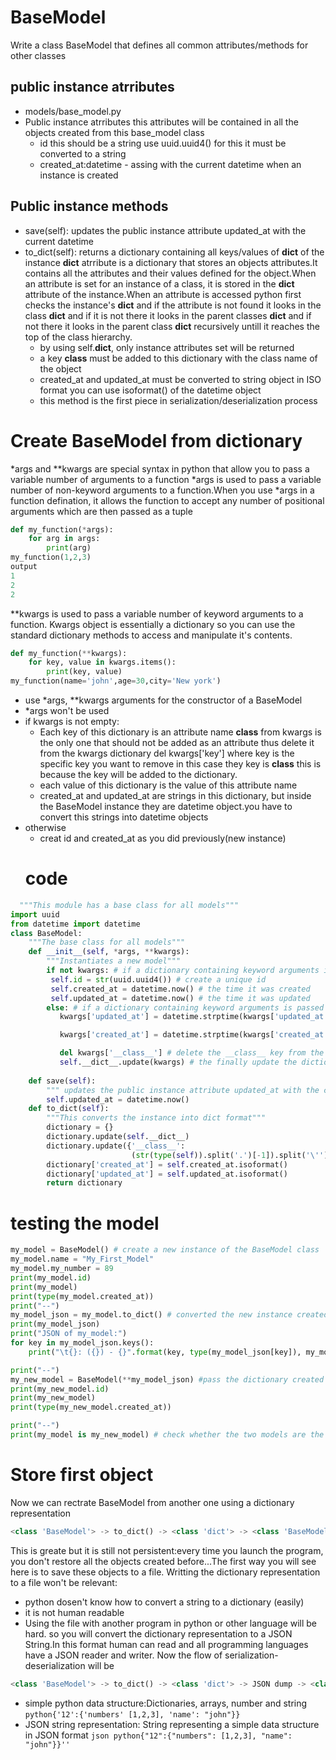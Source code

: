 # BaseModel
Write a class BaseModel that defines all common attributes/methods for other classes
## public instance atrributes
- models/base_model.py
- Public instance atrributes this attributes will be contained in all the objects created from this base_model class
  - id this should be a string use uuid.uuid4() for this it must be converted to a string
  - created_at:datetime - assing with the current datetime when an instance is created
## Public instance methods
- save(self): updates the public instance attribute updated_at with the current datetime
- to_dict(self): returns a dictionary containing all keys/values of __dict__ of the instance __dict__ atrribute is a dictionary that stores an objects attributes.It contains all the attributes and their values defined for the object.When an attribute is set for an instance of a class, it is stored in the __dict__ attribute of the instance.When an attribute is accessed python first checks the instance's __dict__ and if the attribute is not found it looks in the class __dict__ and if it is not there it looks in the parent classes __dict__ and if not there it looks in the parent class __dict__ recursively untill it reaches the top of the class hierarchy.
  - by using self.__dict__, only instance attributes set will be returned
  - a key __class__ must be added to this dictionary with the class name of the object
  - created_at and updated_at must be converted to string object in ISO format you can use isoformat() of the datetime object
  - this method is the first piece in serialization/deserialization process

# Create BaseModel from dictionary
*args and **kwargs are special syntax in python that allow you to pass a variable number of arguments to a function
*args is used to pass a variable number of non-keyword arguments to a function.When you use *args in a function defination, it allows the function to accept any number of positional arguments which are then passed as a tuple
```python
def my_function(*args):
    for arg in args:
        print(arg)
my_function(1,2,3)
output
1
2
2
```
**kwargs is used to pass a variable number of keyword arguments to a function.
Kwargs object is essentially a dictionary so you can use the standard dictionary methods to access and manipulate it's contents.
```python
def my_function(**kwargs):
    for key, value in kwargs.items():
        print(key, value)
my_function(name='john',age=30,city='New york')
```
- use *args, **kwargs arguments for the constructor of a BaseModel
- *args won't be used
- if kwargs is not empty:
  - Each key of this dictionary is an attribute name __class__ from kwargs is the only one that should not be added as an attribute thus delete it from the kwargs dictionary del kwargs['key'] where key is the specific key you want to remove in this case they key is __class__ this is because the key will be added to the dictionary.
  - each value of this dictionary is the value of this attribute name
  - created_at and updated_at are strings in this dictionary, but inside the BaseModel instance they are datetime object.you have to convert this strings into datetime objects
- otherwise
  - creat id and created_at as you did previously(new instance)
  # code
```python
  """This module has a base class for all models"""
import uuid
from datetime import datetime
class BaseModel:
    """The base class for all models"""
    def __init__(self, *args, **kwargs):
        """Instantiates a new model"""
        if not kwargs: # if a dictionary containing keyword arguments is not passed
         self.id = str(uuid.uuid4()) # create a unique id
         self.created_at = datetime.now() # the time it was created
         self.updated_at = datetime.now() # the time it was updated
        else: # if a dictionary containing keyword arguments is passed
           kwargs['updated_at'] = datetime.strptime(kwargs['updated_at'], '%Y-%m-%dT%H:%M:%S.%f') # convert the update_at string from the passed dictionary to a datetime object using strptime(string parse time) since to_dict method expects a datetime object to convert it to a string

           kwargs['created_at'] = datetime.strptime(kwargs['created_at'], '%Y-%m-%dT%H:%M:%S.%f') # convert the created_at string from the passed dictionary to a datetime object using strptime(string parse time) since to_dict method expects a datetime object to convert it to a string

           del kwargs['__class__'] # delete the __class__ key from the passed dictionary since it will be added back in the do_dict() method
           self.__dict__.update(kwargs) # the finally update the dictionary __dict__ is a dictionary representation of the object
    
    def save(self):
        """ updates the public instance attribute updated_at with the current datetime"""
        self.updated_at = datetime.now()
    def to_dict(self):
        """This converts the instance into dict format"""
        dictionary = {}
        dictionary.update(self.__dict__)
        dictionary.update({'__class__':
                           (str(type(self)).split('.')[-1]).split('\'')[0]})
        dictionary['created_at'] = self.created_at.isoformat()
        dictionary['updated_at'] = self.updated_at.isoformat()
        return dictionary
```

# testing the model
```python
my_model = BaseModel() # create a new instance of the BaseModel class
my_model.name = "My_First_Model"
my_model.my_number = 89
print(my_model.id)
print(my_model)
print(type(my_model.created_at))
print("--")
my_model_json = my_model.to_dict() # converted the new instance created above to a dictionary
print(my_model_json)
print("JSON of my_model:")
for key in my_model_json.keys():
    print("\t{}: ({}) - {}".format(key, type(my_model_json[key]), my_model_json[key]))

print("--")
my_new_model = BaseModel(**my_model_json) #pass the dictionary created in my_model.to_dict() as a variable keyword argument to the BaseModel class **kwargs this will make the else part of the BaseModel to be used
print(my_new_model.id)
print(my_new_model)
print(type(my_new_model.created_at))

print("--")
print(my_model is my_new_model) # check whether the two models are the same since they are not it should return false
```

# Store first object
Now we can rectrate BaseModel from another one using a dictionary representation
```python
<class 'BaseModel'> -> to_dict() -> <class 'dict'> -> <class 'BaseModel'>
```
This is greate but it is still not persistent:every time you launch the program, you don't restore all the objects created before...The first way you will see here is to save these objects to a file.
Writting the dictionary representation to a file won't be relevant:
- python dosen't know how to convert a string to a dictionary (easily)
- it is not human readable
- Using the file with another program in python or other language will be hard.
so you will convert the dictionary representation to a JSON String.In this format human can read and all programming languages have a JSON reader and writer.
Now the flow of serialization-deserialization will be
```python
<class 'BaseModel'> -> to_dict() -> <class 'dict'> -> JSON dump -> <class 'str'> -> FILE -> <class 'str'> -> JSON load -> <class 'dict'> -> <class 'BaseModel'>
```
- simple python data structure:Dictionaries, arrays, number and string ```python{'12':{'numbers' [1,2,3], 'name': "john"}}```
- JSON string representation: String representing a simple data structure in JSON format ```json python{"12":{"numbers": [1,2,3], "name": "john"}}''```